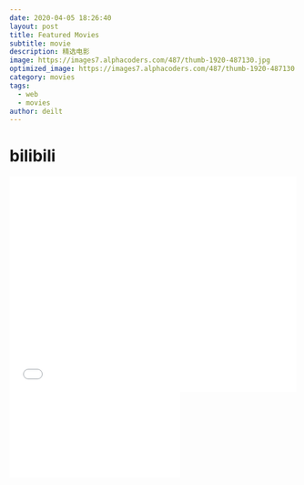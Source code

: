 ```yaml
---
date: 2020-04-05 18:26:40
layout: post
title: Featured Movies
subtitle: movie 
description: 精选电影
image: https://images7.alphacoders.com/487/thumb-1920-487130.jpg
optimized_image: https://images7.alphacoders.com/487/thumb-1920-487130.jpg
category: movies
tags:
  - web
  - movies
author: deilt
---
```




# bilibili
<div style="position: relative; width: 100%; height: 0; padding-bottom: 75%;">
    <iframe src="//player.bilibili.com/player.html?aid=46303362&cid=81124889&page=1" scrolling="no" border="0" frameborder="no" framespacing="0" allowfullscreen="true" style="position: absolute; width: 100%; height: 100%; left: 0; top: 0;">
    </iframe>
</div>


<iframe src="//player.bilibili.com/player.html?aid=99862272&bvid=BV1k741197yk&cid=170404057&page=1" scrolling="no" border="0" frameborder="no" framespacing="0" allowfullscreen="true"> </iframe>